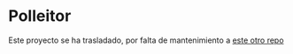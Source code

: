 # Polleitor

Este proyecto se ha trasladado, por falta de mantenimiento a [este otro repo](https://github.com/JJ/polleitor)

